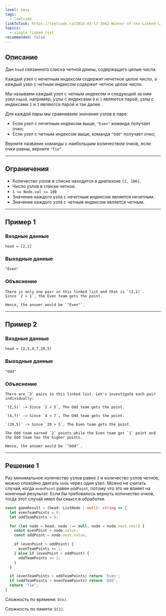 ```yaml
---
level: easy
tags:
  - leetcode
linkToTask: https://leetcode.ca/2024-03-13-3062-Winner-of-the-Linked-List-Game/
topics:
  - single linked list
recommended: false
---
```

## Описание

Дан `head` связанного списка четной длины, содержащего целые числа.

Каждый узел с нечетным индексом содержит нечетное целое число, а каждый узел с четным индексом содержит четное целое число.

Мы называем каждый узел с четным индексом и следующий за ним узел `парой`, например, узлы с индексами `0` и `1` являются парой, узлы с индексами `2` и `3` являются парой и так далее.

Для каждой пары мы сравниваем значения узлов в паре:

- Если узел с нечетным индексом выше, `"Even"` команда получает очко;
- Если узел с четным индексом выше, команда `"Odd"` получает очко;

Верните название команды с наибольшим количеством очков, если очки равны, верните `"Tie"`.

---
## Ограничения

- Количество узлов в списке находится в диапазоне `[2, 100]`.
- Число узлов в списке четное.
- `1 <= Node.val <= 100`
- Значение каждого узла с нечетным индексом является нечетным.
- Значение каждого узла с четным индексом является четным.

---
## Пример 1

### Входные данные

```
head = [2,1]
```
### Выходные данные

```
"Even"
```
### Объяснение

```
There is only one pair in this linked list and that is `(2,1)`. Since `2 > 1`, the Even team gets the point.

Hence, the answer would be `"Even"`.
```

---
## Пример 2

### Входные данные

```
head = [2,5,4,7,20,5]
```
### Выходные данные

```
"Odd"
```
### Объяснение

```
There are `3` pairs in this linked list. Let's investigate each pair individually:

`(2,5)` -> Since `2 < 5`, The Odd team gets the point.

`(4,7)` -> Since `4 < 7`, The Odd team gets the point.

`(20,5)` -> Since `20 > 5`, The Even team gets the point.

The Odd team earned `2` points while the Even team got `1` point and the Odd team has the higher points.

Hence, the answer would be `"Odd"`.
```

---
## Решение 1

Раз минимальное количество узлов равно `2` и количество узлов четное, можно спокойно двигать `node` через один узел. Можно не считать случай, когда `evenPoint` равен `oddPoint`, потому что это не влияет на конечный результат. Если бы требовалось вернуть количество очков, тогда этот случай имел бы смысл в обработке.

```typescript
const gameResult = (head: ListNode | null): string => {
  let evenTeamPoints = 0;
  let oddTeamPoints = 0;

  for (let node = head; node !== null; node = node.next.next) {
    const evenPoint = node.value;
    const oddPoint = node.next.value;

    if (evenPoint > oddPoint) {
      evenTeamPoints += 1;
    } else if (evenPoint < oddPoint) {
      oddTeamPoints += 1;
    }
  }

  if (evenTeamPoints > oddTeamPoints) return 'Even';
  if (oddTeamPoints > evenTeamPoints) return 'Odd';
  return 'Tie';
}
```

Сложность по времени: `O(n)`.

Сложность по памяти: `O(1)`.